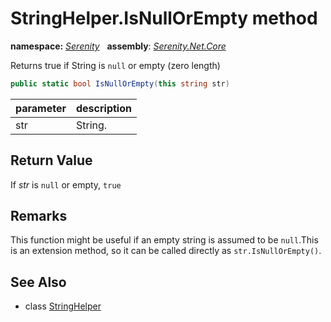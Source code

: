 # StringHelper.IsNullOrEmpty method
**namespace:** *[Serenity](../../README.md#serenity-namespace)*   **assembly**: *[Serenity.Net.Core](../../README.md)*

Returns true if String is `null` or empty (zero length)

```csharp
public static bool IsNullOrEmpty(this string str)
```

| parameter | description |
| --- | --- |
| str | String. |

## Return Value

If *str* is `null` or empty, `true`

## Remarks

This function might be useful if an empty string is assumed to be `null`.This is an extension method, so it can be called directly as `str.IsNullOrEmpty()`.

## See Also

* class [StringHelper](../StringHelper.md)